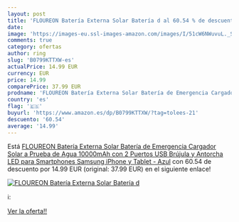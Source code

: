 ```yaml
---
layout: post
title: 'FLOUREON Batería Externa Solar Batería d al 60.54 % de descuento'
date: 
image: 'https://images-eu.ssl-images-amazon.com/images/I/51cW6NWuvuL._SL200_.jpg'
comments: true
category: ofertas
author: ring
slug: 'B0799KTTXW-es'
actualPrice: 14.99 EUR
currency: EUR
price: 14.99
comparePrice: 37.99 EUR
prodname: 'FLOUREON Batería Externa Solar Batería de Emergencia Cargador Solar a Prueba de Agua 10000mAh con 2 Puertos USB Brújula y Antorcha LED para Smartphones Samsung iPhone y Tablet - Azul'
country: 'es'
flag: '🇪🇸'
buyurl: 'https://www.amazon.es/dp/B0799KTTXW/?tag=tolees-21'
descuento: '60.54'
average: '14.99'
---
```


Está [FLOUREON Batería Externa Solar Batería de Emergencia Cargador Solar a Prueba de Agua 10000mAh con 2 Puertos USB Brújula y Antorcha LED para Smartphones Samsung iPhone y Tablet - Azul](https://www.amazon.es/dp/B0799KTTXW/?tag=tolees-21) con 60.54 de descuento por 14.99 EUR (original: 37.99 EUR) en el siguiente enlace!

[![FLOUREON Batería Externa Solar Batería d](https://images-eu.ssl-images-amazon.com/images/I/51cW6NWuvuL._SL200_.jpg)](https://www.amazon.es/dp/B0799KTTXW/?tag=tolees-21)

ℹ️:


[Ver la oferta!!](https://www.amazon.es/dp/B0799KTTXW/?tag=tolees-21)
